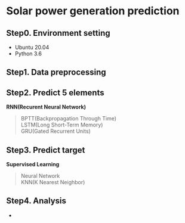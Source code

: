# Solar power generation prediction
## Step0. Environment setting
- Ubuntu 20.04
- Python 3.6

## Step1. Data preprocessing


## Step2. Predict 5 elements
**RNN(Recurent Neural Network)**
> BPTT(Backpropagation Through Time)<br>
> LSTM(Long Short-Term Memory)<br>
> GRU(Gated Recurrent Units)<br>


## Step3. Predict target
**Supervised Learning**
> Neural Network<br>
> KNN(K Nearest Neighbor)<br>

## Step4. Analysis
- 
